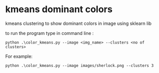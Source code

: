 # kmeans dominant colors
kmeans clustering to show dominant colors in image using sklearn lib

to run the program type in command line :
```
python .\color_kmeans.py --image <img_name> --clusters <no of clusters>
```
For example:
```
python .\color_kmeans.py --image images/sherlock.png --clusters 3
```
